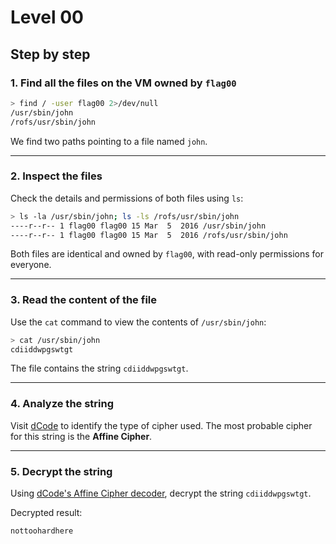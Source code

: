 # Level 00
## Step by step
### 1. Find all the files on the VM owned by `flag00`
```bash
> find / -user flag00 2>/dev/null
/usr/sbin/john
/rofs/usr/sbin/john
```
We find two paths pointing to a file named `john`.

---

### 2. Inspect the files
Check the details and permissions of both files using `ls`:
```bash
> ls -la /usr/sbin/john; ls -ls /rofs/usr/sbin/john
----r--r-- 1 flag00 flag00 15 Mar  5  2016 /usr/sbin/john
----r--r-- 1 flag00 flag00 15 Mar  5  2016 /rofs/usr/sbin/john
```
Both files are identical and owned by `flag00`, with read-only permissions for everyone.

---

### 3. Read the content of the file
Use the `cat` command to view the contents of `/usr/sbin/john`:
```bash
> cat /usr/sbin/john
cdiiddwpgswtgt
```
The file contains the string `cdiiddwpgswtgt`.

---

### 4. Analyze the string
Visit [dCode](https://www.dcode.fr/identification-chiffrement) to identify the type of cipher used. The most probable cipher for this string is the **Affine Cipher**.

---

### 5. Decrypt the string
Using [dCode's Affine Cipher decoder](https://www.dcode.fr/chiffre-affine), decrypt the string `cdiiddwpgswtgt`.

Decrypted result:

```
nottoohardhere
```
